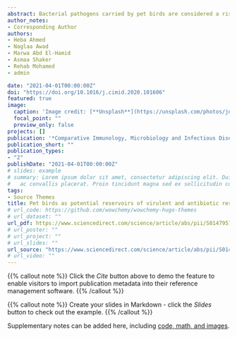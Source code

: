```yaml
---
abstract: Bacterial pathogens carried by pet birds are considered a risk for birds, workers, and pet owners. This study investigated the potential of pet birds as reservoirs for virulent multidrug-resistant (MDR) zoonotic bacteria and assessed the genetic relatedness and diversity of bacterial isolates from pet birds and human contacts. Cloacal and tracheal swabs from 125 pet birds and 70 hand swabs from human contacts were collected. The results revealed that the pet birds were reservoirs for Escherichia coli, Klebsiella pneumoniae (17.6 %, each), and Staphylococcus aureus (15.2 %). These isolates were also identified in their human contacts, at percentages of 14.3 %, 12.9 %, and 24.3 %, respectively. Virulence associated genes were identified from E. coli (stx2, stx2f, eaeA, and hlyA), K. pneumoniae (fimH, TraT, and magA), and S. aureus (PVL, hly, sea, sed genes) isolates. Multidrug-resistant E. coli, K. pneumoniae, and S. aureus were highly prevalent (81.3 %, 90.3 %, and 61.1 %, respectively). The genetic relationship between the E. coli and K. pneumoniae isolates from the pet birds and human contacts were determined by ERIC-PCR, while, RAPD-PCR was used for the S. aureus isolates. ERIC-PCR was found to have the highest discriminatory power. The clustering of the isolates from the pet birds and human contacts indicated potential transmission between the birds and workers. In conclusion, pet birds could act as potential reservoirs for zoonotic bacterial pathogens; thus, posing a risk to their human contacts.
author_notes:
- Corresponding Author
authors:
- Heba Ahmed
- Naglaa Awad
- Marwa Abd El-Hamid
- Asmaa Shaker
- Rehab Mohamed
- admin

date: "2021-04-01T00:00:00Z"
doi: "https://doi.org/10.1016/j.cimid.2020.101606"
featured: true
image:
  caption: 'Image credit: [**Unsplash**](https://unsplash.com/photos/jdD8gXaTZsc)'
  focal_point: ""
  preview_only: false
projects: []
publication: '*Comparative Immunology, Microbiology and Infectious Diseases, 75,*  101606'
publication_short: ""
publication_types:
- "2"
publishDate: "2021-04-01T00:00:00Z"
# slides: example
# summary: Lorem ipsum dolor sit amet, consectetur adipiscing elit. Duis posuere tellus
#   ac convallis placerat. Proin tincidunt magna sed ex sollicitudin condimentum.
tags:
- Source Themes
title: Pet birds as potential reservoirs of virulent and antibiotic resistant zoonotic bacteria
# url_code: https://github.com/wowchemy/wowchemy-hugo-themes
# url_dataset: ""
url_pdf: https://www.sciencedirect.com/science/article/abs/pii/S0147957120301958?via%3Dihub
# url_poster: ""
# url_project: ""
# url_slides: ""
url_source: "https://www.sciencedirect.com/science/article/abs/pii/S0147957120301958?via%3Dihub"
# url_video: ""
---
```


{{% callout note %}}
Click the *Cite* button above to demo the feature to enable visitors to import publication metadata into their reference management software.
{{% /callout %}}

{{% callout note %}}
Create your slides in Markdown - click the *Slides* button to check out the example.
{{% /callout %}}

Supplementary notes can be added here, including [code, math, and images](https://wowchemy.com/docs/writing-markdown-latex/).
